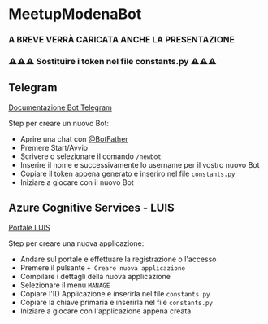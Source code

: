 # MeetupModenaBot

### A BREVE VERRÀ CARICATA ANCHE LA PRESENTAZIONE

### ⚠️⚠️⚠️ Sostituire i token nel file constants.py ⚠️⚠️⚠️

## Telegram

[Documentazione Bot Telegram](https://core.telegram.org/bots)

Step per creare un nuovo Bot:
- Aprire una chat con [@BotFather](https://telegram.me/botfather)
- Premere Start/Avvio
- Scrivere o selezionare il comando `/newbot`
- Inserire il nome e successivamente lo username per il vostro nuovo Bot
- Copiare il token appena generato e inseriro nel file `constants.py`
- Iniziare a giocare con il nuovo Bot


## Azure Cognitive Services - LUIS

[Portale LUIS](https://www.luis.ai)

Step per creare una nuova applicazione:
- Andare sul portale e effettuare la registrazione o l'accesso
- Premere il pulsante `+ Creare nuova applicazione`
- Compilare i dettagli della nuova applicazione 
- Selezionare il menu `MANAGE`
- Copiare l'ID Applicazione e inserirla nel file `constants.py`
- Copiare la chiave primaria e inserirla nel file `constants.py`
- Iniziare a giocare con l'applicazione appena creata
